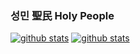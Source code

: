 ### 성민 聖民 Holy People

<!--
**HolyPeople/HolyPeople** is a ✨ _special_ ✨ repository because its `README.md` (this file) appears on your GitHub profile.

Here are some ideas to get you started:

- 🔭 I’m currently working on ...
- 🌱 I’m currently learning ...
- 👯 I’m looking to collaborate on ...
- 🤔 I’m looking for help with ...
- 💬 Ask me about ...
- 📫 How to reach me: ...
- 😄 Pronouns: ...
- ⚡ Fun fact: ...
-->
[![github stats](https://github-readme-stats.vercel.app/api?username=holypeople)](https://github.com/anuraghazra/github-readme-stats)
[![github stats](https://github-readme-stats.vercel.app/api/top-langs/?username=holypeople&layout=compact)](https://github.com/anuraghazra/github-readme-stats)
